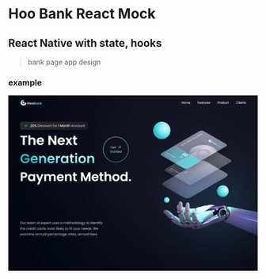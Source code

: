 # Hoo Bank React Mock

## React Native with state, hooks

>bank page app design

### example

![Screenshot](https://github.com/duresh/reactbank/blob/main/screencapture-localhost-5173-2022-09-30-10_37_39.png)